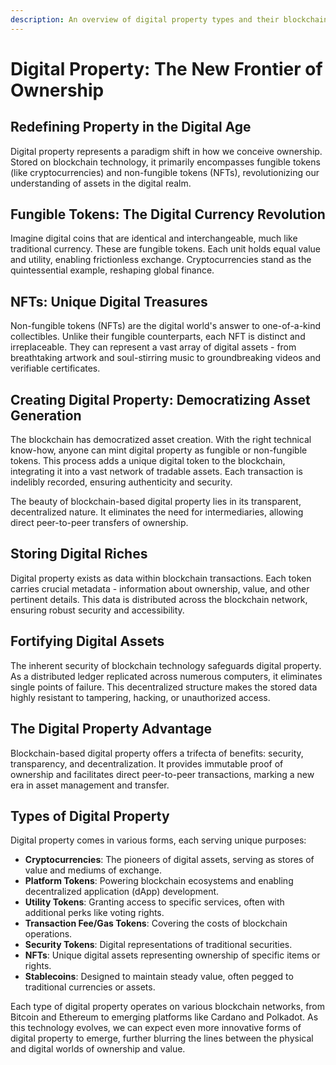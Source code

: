 ```yaml
---
description: An overview of digital property types and their blockchain implementation.
---
```


# Digital Property: The New Frontier of Ownership

## Redefining Property in the Digital Age

Digital property represents a paradigm shift in how we conceive ownership. Stored on blockchain technology, it primarily encompasses fungible tokens (like cryptocurrencies) and non-fungible tokens (NFTs), revolutionizing our understanding of assets in the digital realm.

## Fungible Tokens: The Digital Currency Revolution

Imagine digital coins that are identical and interchangeable, much like traditional currency. These are fungible tokens. Each unit holds equal value and utility, enabling frictionless exchange. Cryptocurrencies stand as the quintessential example, reshaping global finance.

## NFTs: Unique Digital Treasures

Non-fungible tokens (NFTs) are the digital world's answer to one-of-a-kind collectibles. Unlike their fungible counterparts, each NFT is distinct and irreplaceable. They can represent a vast array of digital assets - from breathtaking artwork and soul-stirring music to groundbreaking videos and verifiable certificates.

## Creating Digital Property: Democratizing Asset Generation

The blockchain has democratized asset creation. With the right technical know-how, anyone can mint digital property as fungible or non-fungible tokens. This process adds a unique digital token to the blockchain, integrating it into a vast network of tradable assets. Each transaction is indelibly recorded, ensuring authenticity and security.

The beauty of blockchain-based digital property lies in its transparent, decentralized nature. It eliminates the need for intermediaries, allowing direct peer-to-peer transfers of ownership.

## Storing Digital Riches

Digital property exists as data within blockchain transactions. Each token carries crucial metadata - information about ownership, value, and other pertinent details. This data is distributed across the blockchain network, ensuring robust security and accessibility.

## Fortifying Digital Assets

The inherent security of blockchain technology safeguards digital property. As a distributed ledger replicated across numerous computers, it eliminates single points of failure. This decentralized structure makes the stored data highly resistant to tampering, hacking, or unauthorized access.

## The Digital Property Advantage

Blockchain-based digital property offers a trifecta of benefits: security, transparency, and decentralization. It provides immutable proof of ownership and facilitates direct peer-to-peer transactions, marking a new era in asset management and transfer.

## Types of Digital Property

Digital property comes in various forms, each serving unique purposes:

* **Cryptocurrencies**: The pioneers of digital assets, serving as stores of value and mediums of exchange.
* **Platform Tokens**: Powering blockchain ecosystems and enabling decentralized application (dApp) development.
* **Utility Tokens**: Granting access to specific services, often with additional perks like voting rights.
* **Transaction Fee/Gas Tokens**: Covering the costs of blockchain operations.
* **Security Tokens**: Digital representations of traditional securities.
* **NFTs**: Unique digital assets representing ownership of specific items or rights.
* **Stablecoins**: Designed to maintain steady value, often pegged to traditional currencies or assets.

Each type of digital property operates on various blockchain networks, from Bitcoin and Ethereum to emerging platforms like Cardano and Polkadot. As this technology evolves, we can expect even more innovative forms of digital property to emerge, further blurring the lines between the physical and digital worlds of ownership and value.
